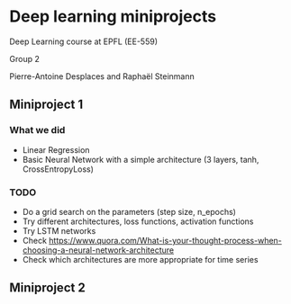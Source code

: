 # Deep learning miniprojects

Deep Learning course at EPFL (EE-559)

Group 2

Pierre-Antoine Desplaces and Raphaël Steinmann

## Miniproject 1

### What we did
- Linear Regression
- Basic Neural Network with a simple architecture (3 layers, tanh, CrossEntropyLoss)

### TODO
- Do a grid search on the parameters (step size, n_epochs)
- Try different architectures, loss functions, activation functions
- Try LSTM networks
- Check https://www.quora.com/What-is-your-thought-process-when-choosing-a-neural-network-architecture
- Check which architectures are more appropriate for time series

## Miniproject 2
